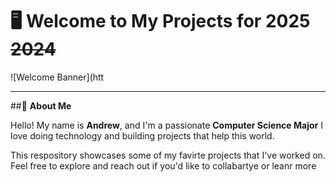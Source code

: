 # 🖥️ **Welcome to My Projects for** **2025** ~~2024~~
![Welcome Banner](htt


---

##🤙 **About Me**


Hello! My name is **Andrew**, and I'm a passionate **Computer Science Major**
I love doing technology and building projects that help this world.

This respository showcases some of my favirte projects that I've worked on. Feel free to explore and reach out if you'd like to collabartye or leanr more 
